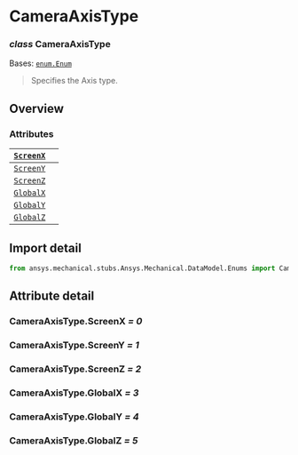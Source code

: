 # CameraAxisType

### *class* CameraAxisType

Bases: [`enum.Enum`](https://docs.python.org/3/library/enum.html#enum.Enum)

> Specifies the Axis type.

> <!-- !! processed by numpydoc !! -->

## Overview

### Attributes

| [`ScreenX`](#CameraAxisType.ScreenX)   |    |
|----------------------------------------|----|
| [`ScreenY`](#CameraAxisType.ScreenY)   |    |
| [`ScreenZ`](#CameraAxisType.ScreenZ)   |    |
| [`GlobalX`](#CameraAxisType.GlobalX)   |    |
| [`GlobalY`](#CameraAxisType.GlobalY)   |    |
| [`GlobalZ`](#CameraAxisType.GlobalZ)   |    |

## Import detail

```python
from ansys.mechanical.stubs.Ansys.Mechanical.DataModel.Enums import CameraAxisType
```

## Attribute detail

### CameraAxisType.ScreenX *= 0*

### CameraAxisType.ScreenY *= 1*

### CameraAxisType.ScreenZ *= 2*

### CameraAxisType.GlobalX *= 3*

### CameraAxisType.GlobalY *= 4*

### CameraAxisType.GlobalZ *= 5*
